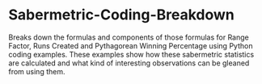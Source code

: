 # Sabermetric-Coding-Breakdown
Breaks down the formulas and components of those formulas for Range Factor, Runs Created and Pythagorean Winning Percentage using Python coding examples. These examples show how these sabermetric statistics are calculated and what kind of interesting observations can be gleaned from using them. 
